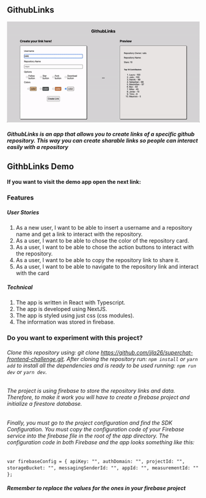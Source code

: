 ## GithubLinks

![](githublinks-showcase.gif)

##### GithubLinks is an app that allows you to create links of a specific github repository. This way you can create sharable links so people can interact easily with a repository

## GithbLinks Demo

#### If you want to visit the demo app open the next link:
[](https://superchat-frontend-challenge-hm3s5xwy6-jjla26.vercel.app/)

### Features

##### User Stories

1. As a new user, I want to be able to insert a username and a repository name and get a link to interact with the repository.
2. As a user, I want to be able to chose the color of the repository card.
3. As a user, I want to be able to chose the action buttons to interact with the repository.
4. As a user, I want to be able to copy the repository link to share it.
5. As a user, I want to be able to navigate to the repository link and interact with the card 

##### Technical

1. The app is written in React with Typescript.
2. The app is developed using NextJS.
3. The app is styled using just css (css modules).
4. The information was stored in firebase.

### Do you want to experiment with this project?

###### Clone this repository using: git clone https://github.com/jjla26/superchat-frontend-challenge.git. After cloning the repository run: `npm install` or `yarn add` to install all the dependencies and is ready to be used running: `npm run dev` or `yarn dev`.

###### The project is using firebase to store the repository links and data. Therefore, to make it work you will have to create a firebase project and initialize a firestore database.

###### Finally, you must go to the project configuration and find the SDK Configuration. You must copy the configuration code of your Firebase service into the firebase file in the root of the app directory. The configuration code in both Firebase and the app looks something like this:

`var firebaseConfig = {
  apiKey: "",
  authDomain: "",
  projectId: "",
  storageBucket: "",
  messagingSenderId: "",
  appId: "",
  measurementId: ""
};`

##### Remember to replace the values for the ones in your firebase project